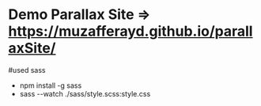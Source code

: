 # Demo Parallax Site => https://muzafferayd.github.io/parallaxSite/



#used sass 
- npm install -g sass
- sass --watch ./sass/style.scss:style.css
